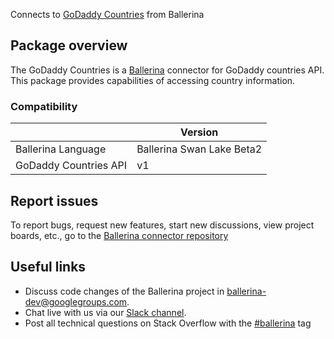 Connects to [GoDaddy Countries](https://developer.godaddy.com/doc/endpoint/countries) from Ballerina
## Package overview
The GoDaddy Countries is a [Ballerina](https://ballerina.io/) connector for GoDaddy countries API. This package provides capabilities of accessing country information.
### Compatibility
|                              | Version                   |
|------------------------------|---------------------------|
| Ballerina Language           | Ballerina Swan Lake Beta2 |
| GoDaddy Countries API        | v1                        |

## Report issues
To report bugs, request new features, start new discussions, view project boards, etc., go to the [Ballerina connector repository](https://github.com/ballerina-platform/ballerinax-openapi-connectors)
## Useful links
- Discuss code changes of the Ballerina project in [ballerina-dev@googlegroups.com](mailto:ballerina-dev@googlegroups.com).
- Chat live with us via our [Slack channel](https://ballerina.io/community/slack/).
- Post all technical questions on Stack Overflow with the [#ballerina](https://stackoverflow.com/questions/tagged/ballerina) tag